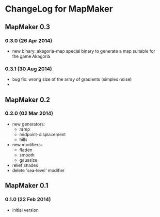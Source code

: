 # ChangeLog for MapMaker

## MapMaker 0.3

### 0.3.0 (26 Apr 2014)

* new binary: akagoria-map
  special binary to generate a map suitable for the game Akagoria

### 0.3.1 (30 Aug 2014)

* bug fix: wrong size of the array of gradients (simplex noise)
* 

## MapMaker 0.2

### 0.2.0 (02 Mar 2014)

* new generators:
  * ramp
  * midpoint-displacement
  * hills
* new modifiers:
  * flatten
  * smooth
  * gaussize
* relief shades
* delete 'sea-level' modifier

## MapMaker 0.1

### 0.1.0 (22 Feb 2014)

* initial version

